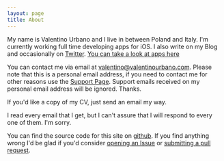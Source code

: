 ```yaml
---
layout: page
title: About
---
```


My name is Valentino Urbano and I live in between Poland and Italy. I'm currently working full time developing apps for iOS. I also write on my Blog and occasionally on [Twitter](https://twitter.com/valentinourbano). [You can take a look at apps here](/apps)

You can contact me via email at <a href="mailto:valentino@valentinourbano.com">valentino@valentinourbano.com</a>. Please note that this is a personal email address, if you need to contact me for other reasons use the [Support Page](/support/). Support emails received on my personal email address will be ignored. Thanks.

If you'd like a copy of my CV, just send an email my way. 

I read every email that I get, but I can't assure that I will respond to every one of them. I'm sorry.

You can find the source code for this site on [github](https://github.com/valeIT/valeIT.github.io). If you find anything wrong I'd be glad if you'd consider [opening an Issue](https://github.com/valeIT/valeIT.github.io/issues) or [submitting a pull request](https://github.com/valeIT/valeIT.github.io/pulls).
